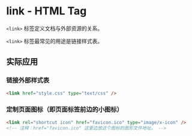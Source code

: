 # link - HTML Tag

`<link>` 标签定义文档与外部资源的关系。

`<link>` 标签最常见的用途是链接样式表。

## 实际应用

### 链接外部样式表

```html
<link href="style.css" type="text/css" />
```

### 定制页面图标（即页面标签前边的小图标）

```html
<link rel="shortcut icon" href="favicon.ico" type="image/x-icon" />
<!-- 注释：href="favicon.ico" 这里边放这个图标的图形文件地址。 -->
```
